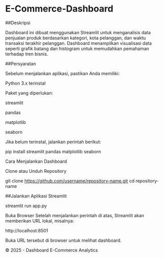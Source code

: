 # E-Commerce-Dashboard
##Deskripsi

Dashboard ini dibuat menggunakan Streamlit untuk menganalisis data penjualan produk berdasarkan kategori, kota pelanggan, dan waktu transaksi terakhir pelanggan. Dashboard menampilkan visualisasi data seperti grafik batang dan histogram untuk memudahkan pemahaman terhadap tren bisnis.

##Persyaratan

Sebelum menjalankan aplikasi, pastikan Anda memiliki:

Python 3.x terinstal

Paket yang diperlukan:

streamlit

pandas

matplotlib

seaborn

Jika belum terinstal, jalankan perintah berikut:

pip install streamlit pandas matplotlib seaborn

Cara Menjalankan Dashboard

Clone atau Unduh Repository

git clone https://github.com/username/repository-name.git
cd repository-name

##Jalankan Aplikasi Streamlit

streamlit run app.py

Buka Browser Setelah menjalankan perintah di atas, Streamlit akan memberikan URL lokal, misalnya:

http://localhost:8501

Buka URL tersebut di browser untuk melihat dashboard.


© 2025 - Dashboard E-Commerce Analytics

